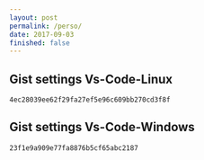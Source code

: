 ```yaml
---
layout: post
permalink: /perso/
date: 2017-09-03
finished: false
---
```


## Gist settings Vs-Code-Linux

```
4ec28039ee62f29fa27ef5e96c609bb270cd3f8f
```

## Gist settings Vs-Code-Windows
```
23f1e9a909e77fa8876b5cf65abc2187
```
